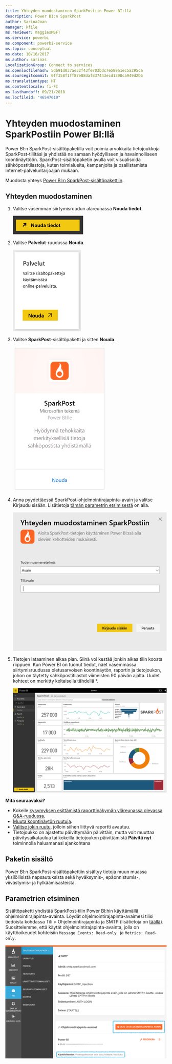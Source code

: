 ```yaml
---
title: Yhteyden muodostaminen SparkPostiin Power BI:llä
description: Power BI:n SparkPost
author: SarinaJoan
manager: kfile
ms.reviewer: maggiesMSFT
ms.service: powerbi
ms.component: powerbi-service
ms.topic: conceptual
ms.date: 10/16/2017
ms.author: sarinas
LocalizationGroup: Connect to services
ms.openlocfilehash: 5db91d037ae32f43fe703bdc7e589a1ec5a295ca
ms.sourcegitcommit: 0ff358f1ff87e88daf837443ecd1398ca949d2b6
ms.translationtype: HT
ms.contentlocale: fi-FI
ms.lasthandoff: 09/21/2018
ms.locfileid: "46547610"
---
```

# <a name="connect-to-sparkpost-with-power-bi"></a>Yhteyden muodostaminen SparkPostiin Power BI:llä
Power BI:n SparkPost-sisältöpaketilla voit poimia arvokkaita tietojoukkoja SparkPost-tililtäsi ja yhdistää ne samaan hyödylliseen ja havainnolliseen koontinäyttöön. SparkPost-sisältöpaketin avulla voit visualisoida sähköpostitilastoja, kuten toimialueita, kampanjoita ja osallistamista Internet-palveluntarjoajan mukaan.

Muodosta yhteys [Power BI:n SparkPost-sisältöpakettiin](https://app.powerbi.com/getdata/services/spark-post).

## <a name="how-to-connect"></a>Yhteyden muodostaminen
1. Valitse vasemman siirtymisruudun alareunassa **Nouda tiedot**.
   
   ![](media/service-connect-to-sparkpost/getdata.png)
2. Valitse **Palvelut**-ruudussa **Nouda**.
   
   ![](media/service-connect-to-sparkpost/services.png)
3. Valitse **SparkPost**-sisältöpaketti ja sitten **Nouda**. 
   
   ![](media/service-connect-to-sparkpost/sparkpost.png)
4. Anna pyydettäessä SparkPost-ohjelmointirajapinta-avain ja valitse Kirjaudu sisään. Lisätietoja [tämän parametrin etsimisestä](#FindingParams) on alla.
   
   ![](media/service-connect-to-sparkpost/creds.png)
5. Tietojen lataaminen alkaa pian. Siinä voi kestää jonkin aikaa tilin koosta riippuen. Kun Power BI on tuonut tiedot, näet vasemmassa siirtymisruudussa oletusarvoisen koontinäytön, raportin ja tietojoukon, johon on täytetty sähköpostitilastot viimeisten 90 päivän ajalta. Uudet kohteet on merkitty keltaisella tähdellä \*.
   
   ![](media/service-connect-to-sparkpost/dashboard.png)

**Mitä seuraavaksi?**

* Kokeile [kysymyksen esittämistä raporttinäkymän yläreunassa olevassa Q&A-ruudussa](consumer/end-user-q-and-a.md).
* [Muuta koontinäytön ruutuja](service-dashboard-edit-tile.md).
* [Valitse jokin ruutu](consumer/end-user-tiles.md), jolloin siihen liittyvä raportti avautuu.
* Tietojoukko on ajastettu päivittymään päivittäin, mutta voit muuttaa päivitysaikataulua tai kokeilla tietojoukon päivittämistä **Päivitä nyt** -toiminnolla haluamanasi ajankohtana

## <a name="whats-included"></a>Paketin sisältö
Power BI:n SparkPost-sisältöpakettiin sisältyy tietoja muun muassa yksilöllisistä napsautuksista sekä hyväksymis-, epäonnistumis-, viivästymis- ja hylkäämisasteista.

<a name="FindingParams"></a>

## <a name="finding-parameters"></a>Parametrien etsiminen
Sisältöpaketti yhdistää SparkPost-tilin Power BI:hin käyttämällä ohjelmointirajapinta-avainta. Löydät ohjelmointirajapinta-avaimesi tilisi tiedoista kohdassa Tili \> Ohjelmointirajapinta ja SMTP (lisätietoja on [täällä](https://support.sparkpost.com/customer/portal/articles/1933377-create-api-keys)). Suosittelemme, että käytät ohjelmointirajapinta-avainta, jolla on käyttöoikeudet kohteisiin `Message Events: Read-only ` ja `Metrics: Read-only`.

![](media/service-connect-to-sparkpost/sparkpost1.png)

